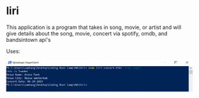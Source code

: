 # liri

This application is a program that takes in song, movie, or artist and will give details about the song, movie, concert via spotify, omdb, and bandsintown api's

Uses:

![movie-this](images/concert-this.png)